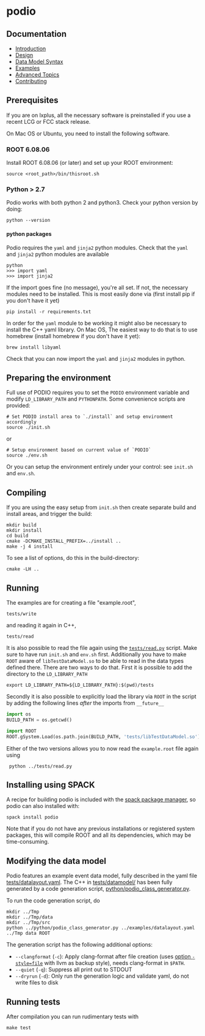 # podio

## Documentation

 - [Introduction](./doc/doc.md)
 - [Design](./doc/design.md)
 - [Data Model Syntax](./doc/datamodel_syntax.md)
 - [Examples](./doc/examples.md)
 - [Advanced Topics](./doc/advanced_topics.md)
 - [Contributing](./doc/contributing.md)

<!-- Browse the API documentation created with Doxygen at -->

<!-- [http://fccsw.web.cern.ch/fccsw/podio/index.html](http://fccsw.web.cern.ch/fccsw/podio/index.html). -->

## Prerequisites

If you are on lxplus, all the necessary software is preinstalled if you
use a recent LCG or FCC stack release.

On Mac OS or Ubuntu, you need to install the following software.

### ROOT 6.08.06

Install ROOT 6.08.06 (or later) and set up your ROOT environment:

    source <root_path>/bin/thisroot.sh

### Python > 2.7

Podio works with both python 2 and python3. Check your python version by doing:

    python --version
    
#### python packages

Podio requires the `yaml` and `jinja2` python modules.
Check that the `yaml` and `jinja2` python modules are available

    python
    >>> import yaml
    >>> import jinja2

If the import goes fine (no message), you're all set. If not, the necessary modules need to be installed. This is most easily done via (first install pip if you don't have it yet)

    pip install -r requirements.txt
    
In order for the `yaml` module to be working it might also be necessary to install the C++ yaml library. On Mac OS, The easiest way to do that is to use homebrew (install homebrew if you don't have it yet): 

    brew install libyaml

Check that you can now import the `yaml` and `jinja2` modules in python.

## Preparing the environment

Full use of PODIO requires you to set the `PODIO` environment variable
and modify `LD_LIBRARY_PATH` and `PYTHONPATH`. Some convenience scripts
are provided:

    # Set PODIO install area to `./install` and setup environment accordingly
    source ./init.sh

or

    # Setup environment based on current value of `PODIO`
    source ./env.sh

Or you can setup the environment entirely under your control: see `init.sh`
and `env.sh`.

## Compiling

If you are using the easy setup from `init.sh` then create separate build
and install areas, and trigger the build:

    mkdir build
    mkdir install
    cd build
    cmake -DCMAKE_INSTALL_PREFIX=../install ..
    make -j 4 install

To see a list of options, do this in the build-directory:

    cmake -LH ..

## Running

The examples are for creating a file "example.root",

    tests/write

and reading it again in C++,

    tests/read

It is also possible to read the file again using the
[`tests/read.py`](tests/read.py) script. Make sure to have run `init.sh`
and `env.sh` first. Additionally you have to make `ROOT` aware of
`libTestDataModel.so` to be able to read in the data types defined there. There
are two ways to do that. First it is possible to add the directory to the
`LD_LIBRARY_PATH`

    export LD_LIBRARY_PATH=${LD_LIBRARY_PATH}:$(pwd)/tests

Secondly it is also possible to explicitly load the library via `ROOT` in the
script by adding the following lines *after* the imports from `__future__`

```python
import os
BUILD_PATH = os.getcwd()

import ROOT
ROOT.gSystem.Load(os.path.join(BUILD_PATH, 'tests/libTestDataModel.so'))
```

Either of the two versions allows you to now read the `example.root` file again
using

     python ../tests/read.py

## Installing using SPACK

A recipe for building podio is included with the [spack package manager](https://github.com/spack/spack/blob/develop/var/spack/repos/builtin/packages/podio/package.py), so podio can also installed with:

```
spack install podio
```

Note that if you do not have any previous installations or registered system packages, this will compile ROOT and all its dependencies, which may be time-consuming.

## Modifying the data model

Podio features an example event data model, fully described in the yaml file
[tests/datalayout.yaml](tests/datalayout.yaml).
The C++ in [tests/datamodel/](tests/datamodel/) has been fully generated by a code generation script, [python/podio_class_generator.py](python/podio_class_generator.py).

To run the code generation script, do

    mkdir ../Tmp
    mkdir ../Tmp/data
    mkdir ../Tmp/src
    python ../python/podio_class_generator.py ../examples/datalayout.yaml ../Tmp data ROOT

The generation script has the following additional options:

- `--clangformat` (`-c`): Apply clang-format after file creation (uses [option `-style=file`](https://clang.llvm.org/docs/ClangFormatStyleOptions.html) with llvm as backup style), needs clang-format in `$PATH`.
- `--quiet` (`-q`): Suppress all print out to STDOUT
- `--dryrun` (`-d`): Only run the generation logic and validate yaml, do not write files to disk

## Running tests
After compilation you can run rudimentary tests with

    make test
